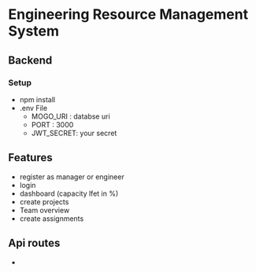 # Engineering Resource Management System
## Backend
### Setup
 - npm install
 - .env File
   - MOGO_URI : databse uri
   - PORT : 3000
   - JWT_SECRET: your secret

## Features
 - register as manager or engineer
 - login
 - dashboard (capacity lfet in %)
 - create projects
 - Team overview
 - create assignments
## Api routes

- 